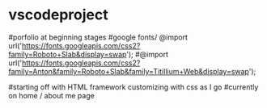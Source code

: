 # vscodeproject
#porfolio at beginning stages
#google fonts/ @import url('https://fonts.googleapis.com/css2?family=Roboto+Slab&display=swap');
#@import url('https://fonts.googleapis.com/css2?family=Anton&family=Roboto+Slab&family=Titillium+Web&display=swap');


#starting off with HTML framework customizing with css as I go
#currently on home / about me page 
